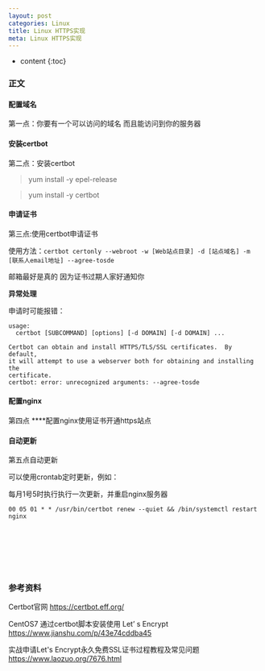 ```yaml
---
layout: post
categories: Linux
title: Linux HTTPS实现
meta: Linux HTTPS实现
---
```

* content
{:toc}

### 正文

#### 配置域名

第一点：你要有一个可以访问的域名 而且能访问到你的服务器

#### 安装certbot

第二点：安装certbot

> yum install -y epel-release

> yum install -y certbot

#### 申请证书

第三点:使用certbot申请证书

使用方法：`certbot certonly --webroot -w [Web站点目录] -d [站点域名] -m [联系人email地址] --agree-tosde`

邮箱最好是真的 因为证书过期人家好通知你

**异常处理**

申请时可能报错：
```
usage: 
  certbot [SUBCOMMAND] [options] [-d DOMAIN] [-d DOMAIN] ...

Certbot can obtain and install HTTPS/TLS/SSL certificates.  By default,
it will attempt to use a webserver both for obtaining and installing the
certificate. 
certbot: error: unrecognized arguments: --agree-tosde
```

#### 配置nginx

第四点 ****配置nginx使用证书开通https站点


#### 自动更新

第五点自动更新

可以使用crontab定时更新，例如：

每月1号5时执行执行一次更新，并重启nginx服务器

```
00 05 01 * * /usr/bin/certbot renew --quiet && /bin/systemctl restart nginx
```



<br/><br/><br/><br/><br/>
### 参考资料

Certbot官网 <https://certbot.eff.org/>

CentOS7 通过certbot脚本安装使用 Let’ s Encrypt <https://www.jianshu.com/p/43e74cddba45>

实战申请Let's Encrypt永久免费SSL证书过程教程及常见问题 <https://www.laozuo.org/7676.html>

